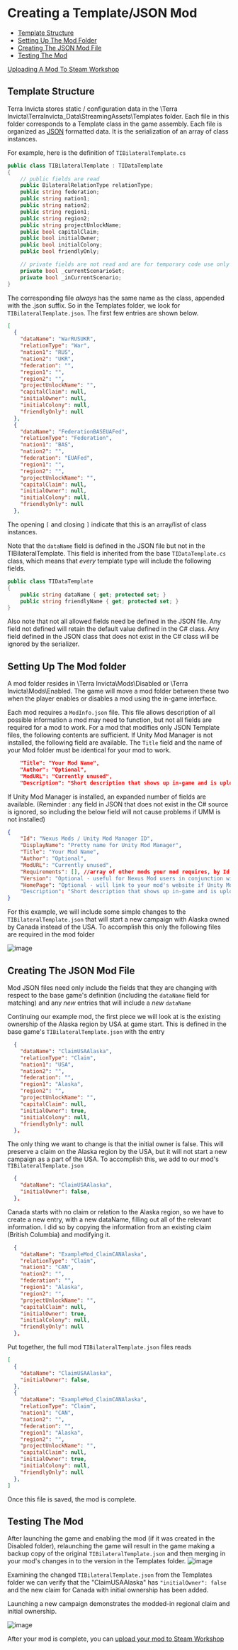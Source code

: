 # Creating a Template/JSON Mod

- [Template Structure](#template-structure)
- [Setting Up The Mod Folder](#setting-up-the-mod-folder)
- [Creating The JSON Mod File](#creating-the-json-mod-file)
- [Testing The Mod](#testing-the-mod)

[Uploading A Mod To Steam Workshop](https://github.com/TROYTRON/ti-mods/blob/main/tutorials/Uploading%20and%20Updating%20Workshop%20Mod.md)

## Template Structure
Terra Invicta stores static / configuration data in the \Terra Invicta\TerraInvicta_Data\StreamingAssets\Templates folder. Each file in this folder corresponds to a Template class in the game assembly. Each file is organized as [JSON](https://www.json.org/json-en.html) formatted data. It is the serialization of an array of class instances.

For example, here is the definition of `TIBilateralTemplate.cs`

```cs
public class TIBilateralTemplate : TIDataTemplate
{
	// public fields are read
	public BilateralRelationType relationType;
	public string federation;
	public string nation1;
	public string nation2;
	public string region1;
	public string region2;
	public string projectUnlockName;
	public bool capitalClaim;
	public bool initialOwner;
	public bool initialColony;
	public bool friendlyOnly;

	// private fields are not read and are for temporary code use only
	private bool _currentScenarioSet;
	private bool _inCurrentScenario;
}
```

The corresponding file _always_ has the same name as the class, appended with the .json suffix. So in the Templates folder, we look for `TIBilateralTemplate.json`. The first few entries are shown below.

```json
[
  {
    "dataName": "WarRUSUKR",
    "relationType": "War",
    "nation1": "RUS",
    "nation2": "UKR",
    "federation": "",
    "region1": "",
    "region2": "",
    "projectUnlockName": "",
    "capitalClaim": null,
    "initialOwner": null,
    "initialColony": null,
    "friendlyOnly": null
  },
  {
    "dataName": "FederationBASEUAFed",
    "relationType": "Federation",
    "nation1": "BAS",
    "nation2": "",
    "federation": "EUAFed",
    "region1": "",
    "region2": "",
    "projectUnlockName": "",
    "capitalClaim": null,
    "initialOwner": null,
    "initialColony": null,
    "friendlyOnly": null
  },
```

The opening `[` and closing `]` indicate that this is an array/list of class instances.

Note that the `dataName` field is defined in the JSON file but not in the TIBilateralTemplate. This field is inherited from the base `TIDataTemplate.cs` class, which means that _every_ template type will include the following fields.

```cs
public class TIDataTemplate
{
	public string dataName { get; protected set; }
	public string friendlyName { get; protected set; }
}
```

Also note that not all allowed fields need be defined in the JSON file. Any field not defined will retain the default value defined in the C# class. Any field defined in the JSON class that does not exist in the C# class will be ignored by the serializer.

## Setting Up The Mod folder

A mod folder resides in \Terra Invicta\Mods\Disabled or \Terra Invicta\Mods\Enabled. The game will move a mod folder between these two when the player enables or disables a mod using the in-game interface.

Each mod requires a `ModInfo.json` file. This file allows description of all possible information a mod may need to function, but not all fields are required for a mod to work. For a mod that modifies only JSON Template files, the following contents are sufficient. If Unity Mod Manager is not installed, the following field are available. The `Title` field and the name of your Mod folder must be identical for your mod to work.

```json
	"Title": "Your Mod Name",
	"Author": "Optional",
	"ModURL": "Currently unused",
	"Description": "Short description that shows up in-game and is uploaded to Steam Workshop"
```

If Unity Mod Manager is installed, an expanded number of fields are available. (Reminder : any field in JSON that does not exist in the C# source is ignored, so including the below field will not cause problems if UMM is not installed)

```json
{
	"Id": "Nexus Mods / Unity Mod Manager ID",
	"DisplayName": "Pretty name for Unity Mod Manager",
	"Title": "Your Mod Name",
	"Author": "Optional",
	"ModURL": "Currently unused",
	"Requirements": [], //array of other mods your mod requires, by Id
	"Version": "Optional - useful for Nexus Mod users in conjunction with Homepage so Unity Mod Manager can display if an update is available",
	"HomePage": "Optional - will link to your mod's website if Unity Mod Manager is installed"
	"Description": "Short description that shows up in-game and is uploaded to Steam Workshop"
}
```

For this example, we will include some simple changes to the `TIBilateralTemplate.json` that will start a new campaign with Alaska owned by Canada instead of the USA. To accomplish this only the following files are required in the mod folder

![image](https://user-images.githubusercontent.com/11687023/195460805-dbf2eb70-feb0-475a-8839-4bfb03d96c16.png)

## Creating The JSON Mod File

Mod JSON files need only include the fields that they are changing with respect to the base game's definition (including the `dataName` field for matching) and any _new_ entries that will include a _new_ `dataName`

Continuing our example mod, the first piece we will look at is the existing ownership of the Alaska region by USA at game start. This is defined in the base game's `TIBilateralTemplate.json` with the entry

```json
  {
    "dataName": "ClaimUSAAlaska",
    "relationType": "Claim",
    "nation1": "USA",
    "nation2": "",
    "federation": "",
    "region1": "Alaska",
    "region2": "",
    "projectUnlockName": "",
    "capitalClaim": null,
    "initialOwner": true,
    "initialColony": null,
    "friendlyOnly": null
  },
```

The only thing we want to change is that the initial owner is false. This will preserve a claim on the Alaska region by the USA, but it will not start a new campaign as a part of the USA. To accomplish this, we add to our mod's `TIBilateralTemplate.json`

```json
  {
    "dataName": "ClaimUSAAlaska",
    "initialOwner": false,
  },
```

Canada starts with no claim or relation to the Alaska region, so we have to create a new entry, with a new dataName, filling out all of the relevant information. I did so by copying the information from an existing claim (British Columbia) and modifying it.

```json
  {
    "dataName": "ExampleMod_ClaimCANAlaska",
    "relationType": "Claim",
    "nation1": "CAN",
    "nation2": "",
    "federation": "",
    "region1": "Alaska",
    "region2": "",
    "projectUnlockName": "",
    "capitalClaim": null,
    "initialOwner": true,
    "initialColony": null,
    "friendlyOnly": null
  },
```

Put together, the full mod `TIBilateralTemplate.json` files reads

```json
[
  {
    "dataName": "ClaimUSAAlaska",
    "initialOwner": false,
  },
  {
    "dataName": "ExampleMod_ClaimCANAlaska",
    "relationType": "Claim",
    "nation1": "CAN",
    "nation2": "",
    "federation": "",
    "region1": "Alaska",
    "region2": "",
    "projectUnlockName": "",
    "capitalClaim": null,
    "initialOwner": true,
    "initialColony": null,
    "friendlyOnly": null
  },
]
```

Once this file is saved, the mod is complete.

## Testing The Mod

After launching the game and enabling the mod (if it was created in the Disabled folder), relaunching the game will result in the game making a backup copy of the original `TIBilateralTemplate.json` and then merging in your mod's changes in to the version in the Templates folder. ![image](https://user-images.githubusercontent.com/11687023/195463092-dc9abea8-99a3-4f40-9d79-2781cbbc017a.png)

Examining the changed `TIBilateralTemplate.json` from the Templates folder we can verify that the "ClaimUSAAlaska" has `"initialOwner": false` and the new claim for Canada with initial ownership has been added.

Launching a new campaign demonstrates the modded-in regional claim and initial ownership.

![image](https://user-images.githubusercontent.com/11687023/195463605-0a5aa5ea-74bd-417c-b2c9-9db119016963.png)

After your mod is complete, you can [upload your mod to Steam Workshop](https://github.com/TROYTRON/ti-mods/blob/main/tutorials/Uploading%20and%20Updating%20Workshop%20Mod.md)

